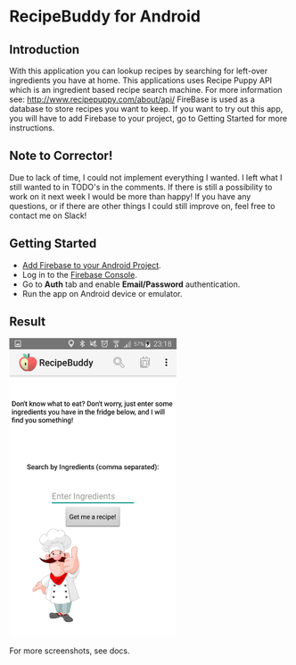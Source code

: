 RecipeBuddy for Android
=============================

Introduction
------------
With this application you can lookup recipes by searching for left-over ingredients you have at home.
This applications uses Recipe Puppy API which is an ingredient based recipe search machine.
For more information see: http://www.recipepuppy.com/about/api/
FireBase is used as a database to store recipes you want to keep.
If you want to try out this app, you will have to add Firebase to your project, go to Getting Started for more instructions.

Note to Corrector!
--------------------
Due to lack of time, I could not implement everything I wanted. I left what I still wanted to in TODO's in the comments.
If there is still a possibility to work on it next week I would be more than happy!
If you have any questions, or if there are other things I could still improve on, feel free to contact me on Slack!

Getting Started
---------------
- [Add Firebase to your Android Project](https://firebase.google.com/docs/android/setup).
- Log in to the [Firebase Console](https://console.firebase.google.com).
- Go to **Auth** tab and enable **Email/Password** authentication.
- Run the app on Android device or emulator.

Result
-----------
<img src="https://github.com/Jimbo994/jimboelrijkpset6/blob/master/docs/SearchActivity.png" height="534" width="300"/>

For more screenshots, see docs.
